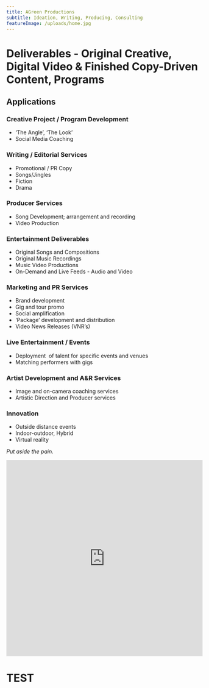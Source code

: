 ```yaml
---
title: AGreen Productions
subtitle: Ideation, Writing, Producing, Consulting
featureImage: /uploads/home.jpg
---
```

# Deliverables - Original Creative,  Digital Video & Finished Copy-Driven Content, Programs

## Applications

### Creative Project / Program Development

* ‘The Angle’, ‘The Look’
* Social Media Coaching

### Writing / Editorial Services

* Promotional / PR Copy
* Songs/Jingles
* Fiction
* Drama

### Producer Services

* Song Development; arrangement and recording
* Video Production

### Entertainment Deliverables

* Original Songs and Compositions
* Original Music Recordings
* Music Video Productions
* On-Demand and Live Feeds - Audio and Video

### Marketing and PR Services

* Brand development
* Gig and tour promo
* Social amplification
* ‘Package’ development and distribution
* Video News Releases (VNR’s)

### Live Entertainment / Events

* Deployment  of talent for specific events and venues
* Matching performers with gigs

### Artist Development and A&R Services

* Image and on-camera coaching services
* Artistic Direction and Producer services

### Innovation

* Outside distance events
* Indoor-outdoor, Hybrid 
* Virtual reality

*Put aside the pain.*



<iframe width="560" height="515" src="https://www.youtube.com/embed/5yx6BWlEVcY" title="YouTube video player" frameborder="0" allow="accelerometer; autoplay; clipboard-write; encrypted-media; gyroscope; picture-in-picture" allowfullscreen style="width: 515px"></iframe>

<h1>TEST</h1>